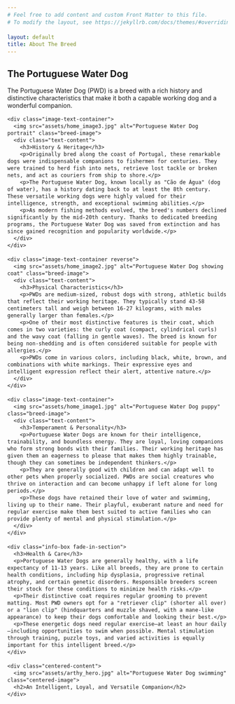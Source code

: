 ```yaml
---
# Feel free to add content and custom Front Matter to this file.
# To modify the layout, see https://jekyllrb.com/docs/themes/#overriding-theme-defaults

layout: default
title: About The Breed
---
```


<div class="wrapper">
  <section class="content-section fade-in-section">
    <h1>The Portuguese Water Dog</h1>
    <p>The Portuguese Water Dog (PWD) is a breed with a rich history and distinctive characteristics that make it both a capable working dog and a wonderful companion.</p>
    
    <div class="image-text-container">
      <img src="assets/home_image3.jpg" alt="Portuguese Water Dog portrait" class="breed-image">
      <div class="text-content">
        <h3>History & Heritage</h3>
        <p>Originally bred along the coast of Portugal, these remarkable dogs were indispensable companions to fishermen for centuries. They were trained to herd fish into nets, retrieve lost tackle or broken nets, and act as couriers from ship to shore.</p>
        <p>The Portuguese Water Dog, known locally as "Cão de Água" (dog of water), has a history dating back to at least the 8th century. These versatile working dogs were highly valued for their intelligence, strength, and exceptional swimming abilities.</p>
        <p>As modern fishing methods evolved, the breed's numbers declined significantly by the mid-20th century. Thanks to dedicated breeding programs, the Portuguese Water Dog was saved from extinction and has since gained recognition and popularity worldwide.</p>
      </div>
    </div>
    
    <div class="image-text-container reverse">
      <img src="assets/home_image2.jpg" alt="Portuguese Water Dog showing coat" class="breed-image">
      <div class="text-content">
        <h3>Physical Characteristics</h3>
        <p>PWDs are medium-sized, robust dogs with strong, athletic builds that reflect their working heritage. They typically stand 43-58 centimeters tall and weigh between 16-27 kilograms, with males generally larger than females.</p>
        <p>One of their most distinctive features is their coat, which comes in two varieties: the curly coat (compact, cylindrical curls) and the wavy coat (falling in gentle waves). The breed is known for being non-shedding and is often considered suitable for people with allergies.</p>
        <p>PWDs come in various colors, including black, white, brown, and combinations with white markings. Their expressive eyes and intelligent expression reflect their alert, attentive nature.</p>
      </div>
    </div>
    
    <div class="image-text-container">
      <img src="assets/home_image1.jpg" alt="Portuguese Water Dog puppy" class="breed-image">
      <div class="text-content">
        <h3>Temperament & Personality</h3>
        <p>Portuguese Water Dogs are known for their intelligence, trainability, and boundless energy. They are loyal, loving companions who form strong bonds with their families. Their working heritage has given them an eagerness to please that makes them highly trainable, though they can sometimes be independent thinkers.</p>
        <p>They are generally good with children and can adapt well to other pets when properly socialized. PWDs are social creatures who thrive on interaction and can become unhappy if left alone for long periods.</p>
        <p>These dogs have retained their love of water and swimming, living up to their name. Their playful, exuberant nature and need for regular exercise make them best suited to active families who can provide plenty of mental and physical stimulation.</p>
      </div>
    </div>
    
    <div class="info-box fade-in-section">
      <h3>Health & Care</h3>
      <p>Portuguese Water Dogs are generally healthy, with a life expectancy of 11-13 years. Like all breeds, they are prone to certain health conditions, including hip dysplasia, progressive retinal atrophy, and certain genetic disorders. Responsible breeders screen their stock for these conditions to minimize health risks.</p>
      <p>Their distinctive coat requires regular grooming to prevent matting. Most PWD owners opt for a "retriever clip" (shorter all over) or a "lion clip" (hindquarters and muzzle shaved, with a mane-like appearance) to keep their dogs comfortable and looking their best.</p>
      <p>These energetic dogs need regular exercise—at least an hour daily—including opportunities to swim when possible. Mental stimulation through training, puzzle toys, and varied activities is equally important for this intelligent breed.</p>
    </div>
    
    <div class="centered-content">
      <img src="assets/arthy_hero.jpg" alt="Portuguese Water Dog swimming" class="centered-image">
      <h2>An Intelligent, Loyal, and Versatile Companion</h2>
    </div>
  </section>
</div>
